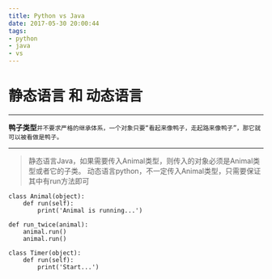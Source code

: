 ```yaml
---
title: Python vs Java
date: 2017-05-30 20:00:44
tags:
- python
- java
- vs
---
```


# 静态语言 和 动态语言

---
**鸭子类型**`并不要求严格的继承体系，一个对象只要“看起来像鸭子，走起路来像鸭子”，那它就可以被看做是鸭子。`

---


> 静态语言Java，如果需要传入Animal类型，则传入的对象必须是Animal类型或者它的子类。
> 动态语言python，不一定传入Animal类型，只需要保证其中有run方法即可
```
class Animal(object):
    def run(self):
        print('Animal is running...')

def run_twice(animal):
    animal.run()
    animal.run()

class Timer(object):
    def run(self):
        print('Start...')

```